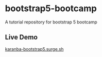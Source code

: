 # bootstrap5-bootcamp

A tutorial repository for bootstrap 5 bootcamp

## Live Demo

[karanba-bootstrap5.surge.sh](https://karanba-bootstrap5.surge.sh)
